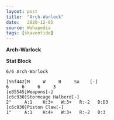```yaml
---
layout: post
title:  "Arch-Warlock"
date:   2020-12-05
source: Wahapedia
tags: [skaventide]
---
```


**Arch-Warlock**

**Stat Block**
```
6/6 Arch-Warlock
```

```
[56f442]M     W     B     Sa    [-]
6     6     6     3     
[e85545]Weapons[-]
[c6c930]Stormcage Halberd[-]
2"     A:1    H:3+   W:3+   R:-2   D:D3  
[c6c930]Piston Claw[-]
1"     A:1    H:4+   W:3+   R:-2   D:3   
```


